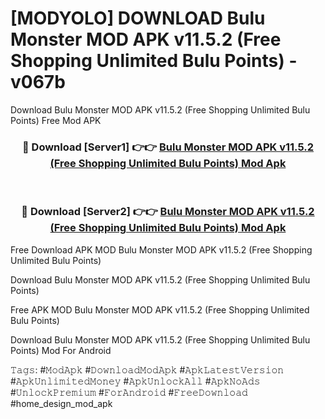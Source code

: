 # [MODYOLO] DOWNLOAD Bulu Monster MOD APK v11.5.2 (Free Shopping Unlimited Bulu Points) - v067b
Download Bulu Monster MOD APK v11.5.2 (Free Shopping Unlimited Bulu Points) Free Mod APK

<div align="center">
<h3>🔴 Download [Server1] 👉👉 <a href="https://apk-comot.site?title=Bulu_Monster_MOD_APK_v11.5.2_(Free_Shopping_Unlimited_Bulu_Points)">Bulu Monster MOD APK v11.5.2 (Free Shopping Unlimited Bulu Points) Mod Apk</a></h3><br>

<h3>🔴 Download [Server2] 👉👉 <a href="https://apk-comot.site?title=Bulu_Monster_MOD_APK_v11.5.2_(Free_Shopping_Unlimited_Bulu_Points)">Bulu Monster MOD APK v11.5.2 (Free Shopping Unlimited Bulu Points) Mod Apk</a></h3>
</div>


Free Download APK MOD Bulu Monster MOD APK v11.5.2 (Free Shopping Unlimited Bulu Points)

Download Bulu Monster MOD APK v11.5.2 (Free Shopping Unlimited Bulu Points) 

Free APK MOD Bulu Monster MOD APK v11.5.2 (Free Shopping Unlimited Bulu Points) 

Download Bulu Monster MOD APK v11.5.2 (Free Shopping Unlimited Bulu Points) Mod For Android

𝚃𝚊𝚐𝚜: #𝙼𝚘𝚍𝙰𝚙𝚔 #𝙳𝚘𝚠𝚗𝚕𝚘𝚊𝚍𝙼𝚘𝚍𝙰𝚙𝚔 #𝙰𝚙𝚔𝙻𝚊𝚝𝚎𝚜𝚝𝚅𝚎𝚛𝚜𝚒𝚘𝚗 #𝙰𝚙𝚔𝚄𝚗𝚕𝚒𝚖𝚒𝚝𝚎𝚍𝙼𝚘𝚗𝚎𝚢 #𝙰𝚙𝚔𝚄𝚗𝚕𝚘𝚌𝚔𝙰𝚕𝚕 #𝙰𝚙𝚔𝙽𝚘𝙰𝚍𝚜 #𝚄𝚗𝚕𝚘𝚌𝚔𝙿𝚛𝚎𝚖𝚒𝚞𝚖 #𝙵𝚘𝚛𝙰𝚗𝚍𝚛𝚘𝚒𝚍 #𝙵𝚛𝚎𝚎𝙳𝚘𝚠𝚗𝚕𝚘𝚊𝚍 #home_design_mod_apk